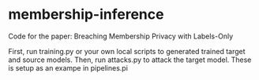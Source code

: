 # membership-inference
Code for the paper: Breaching Membership Privacy with Labels-Only

First, run training.py or your own local scripts to generated trained target and source models. Then, run attacks.py to attack the target model. These is setup as an exampe in pipelines.pi
